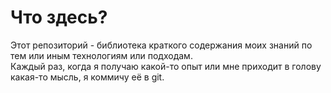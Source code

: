 # Что здесь?

Этот репозиторий - библиотека краткого содержания моих знаний по тем или иным технологиям или подходам. <br>
Каждый раз, когда я получаю какой-то опыт или мне приходит в голову какая-то мысль, я коммичу её в git. <br>
